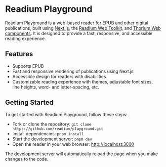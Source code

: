 # Readium Playground 

Readium Playground is a web-based reader for EPUB and other digital publications, built using [Next.js](https://nextjs.org), the [Readium Web Toolkit](https://readium.org/web/), and [Thorium Web components](https://github.com/edrlab/thorium-web). It is designed to provide a fast, responsive, and accessible reading experience.

## Features

- Supports EPUB
- Fast and responsive rendering of publications using Next.js
- Accessible design for readers with disabilities
- Customizable reading experience with themes, adjustable font sizes, line heights, word- and letter-spacing, etc.

## Getting Started

To get started with Readium Playground, follow these steps:

- Fork or clone the repository: `git clone https://github.com/readium/playground.git`
- Install dependencies: `pnpm install`
- Start the development server: `pnpm dev`
- Open the reader in your web browser: [http://localhost:3000](http://localhost:3000)

The development server will automatically reload the page when you make changes to the code.